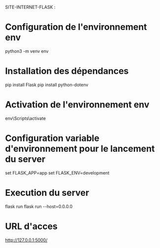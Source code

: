 SITE-INTERNET-FLASK :

# Configuration de l'environnement env
python3 -m venv env

# Installation des dépendances
pip install Flask
pip install python-dotenv

# Activation de l'environnement env
env\Scripts\activate

# Configuration variable d'environnement pour le lancement du server
set FLASK_APP=app
set FLASK_ENV=development

# Execution du server
flask run
flask run --host=0.0.0.0

# URL d'acces
http://127.0.0.1:5000/